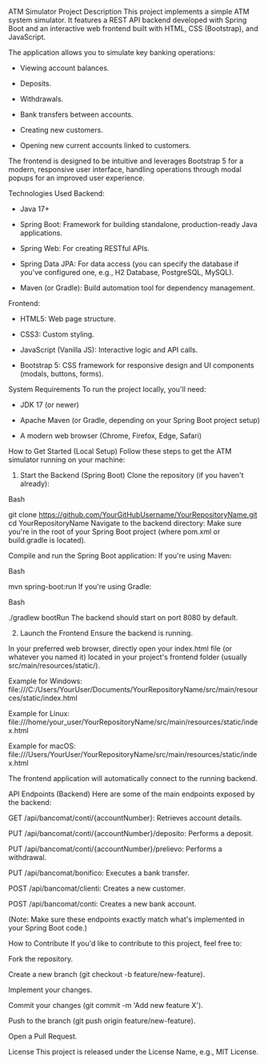 ATM Simulator
Project Description
This project implements a simple ATM system simulator. It features a REST API backend developed with Spring Boot and an interactive web frontend built with HTML, CSS (Bootstrap), and JavaScript.

The application allows you to simulate key banking operations:

- Viewing account balances.

- Deposits.

- Withdrawals.

- Bank transfers between accounts.

- Creating new customers.

- Opening new current accounts linked to customers.

The frontend is designed to be intuitive and leverages Bootstrap 5 for a modern, responsive user interface, handling operations through modal popups for an improved user experience.

Technologies Used
Backend:

- Java 17+

- Spring Boot: Framework for building standalone, production-ready Java applications.

- Spring Web: For creating RESTful APIs.

- Spring Data JPA: For data access (you can specify the database if you've configured one, e.g., H2 Database, PostgreSQL, MySQL).

- Maven (or Gradle): Build automation tool for dependency management.

Frontend:

- HTML5: Web page structure.

- CSS3: Custom styling.

- JavaScript (Vanilla JS): Interactive logic and API calls.

- Bootstrap 5: CSS framework for responsive design and UI components (modals, buttons, forms).

System Requirements
To run the project locally, you'll need:

- JDK 17 (or newer)

- Apache Maven (or Gradle, depending on your Spring Boot project setup)

- A modern web browser (Chrome, Firefox, Edge, Safari)

How to Get Started (Local Setup)
Follow these steps to get the ATM simulator running on your machine:

1. Start the Backend (Spring Boot)
Clone the repository (if you haven't already):

Bash

git clone https://github.com/YourGitHubUsername/YourRepositoryName.git
cd YourRepositoryName
Navigate to the backend directory:
Make sure you're in the root of your Spring Boot project (where pom.xml or build.gradle is located).

Compile and run the Spring Boot application:
If you're using Maven:

Bash

mvn spring-boot:run
If you're using Gradle:

Bash

./gradlew bootRun
The backend should start on port 8080 by default.

2. Launch the Frontend
Ensure the backend is running.

In your preferred web browser, directly open your index.html file (or whatever you named it) located in your project's frontend folder (usually src/main/resources/static/).

Example for Windows: file:///C:/Users/YourUser/Documents/YourRepositoryName/src/main/resources/static/index.html

Example for Linux: file:///home/your_user/YourRepositoryName/src/main/resources/static/index.html

Example for macOS: file:///Users/YourUser/YourRepositoryName/src/main/resources/static/index.html

The frontend application will automatically connect to the running backend.

API Endpoints (Backend)
Here are some of the main endpoints exposed by the backend:

GET /api/bancomat/conti/{accountNumber}: Retrieves account details.

PUT /api/bancomat/conti/{accountNumber}/deposito: Performs a deposit.

PUT /api/bancomat/conti/{accountNumber}/prelievo: Performs a withdrawal.

PUT /api/bancomat/bonifico: Executes a bank transfer.

POST /api/bancomat/clienti: Creates a new customer.

POST /api/bancomat/conti: Creates a new bank account.

(Note: Make sure these endpoints exactly match what's implemented in your Spring Boot code.)

How to Contribute
If you'd like to contribute to this project, feel free to:

Fork the repository.

Create a new branch (git checkout -b feature/new-feature).

Implement your changes.

Commit your changes (git commit -m 'Add new feature X').

Push to the branch (git push origin feature/new-feature).

Open a Pull Request.

License
This project is released under the License Name, e.g., MIT License.
